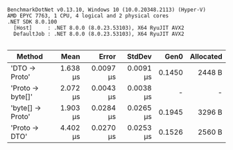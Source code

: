 ```

BenchmarkDotNet v0.13.10, Windows 10 (10.0.20348.2113) (Hyper-V)
AMD EPYC 7763, 1 CPU, 4 logical and 2 physical cores
.NET SDK 8.0.100
  [Host]     : .NET 8.0.0 (8.0.23.53103), X64 RyuJIT AVX2
  DefaultJob : .NET 8.0.0 (8.0.23.53103), X64 RyuJIT AVX2


```
| Method           | Mean     | Error     | StdDev    | Gen0   | Allocated |
|----------------- |---------:|----------:|----------:|-------:|----------:|
| &#39;DTO → Proto&#39;    | 1.638 μs | 0.0097 μs | 0.0091 μs | 0.1450 |    2448 B |
| &#39;Proto → byte[]&#39; | 2.072 μs | 0.0043 μs | 0.0038 μs |      - |         - |
| &#39;byte[] → Proto&#39; | 1.903 μs | 0.0284 μs | 0.0265 μs | 0.1945 |    3296 B |
| &#39;Proto → DTO&#39;    | 4.402 μs | 0.0270 μs | 0.0253 μs | 0.1526 |    2560 B |
